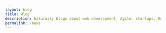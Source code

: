 ```yaml
---
layout: blog
title: Blog
description: Naturaily blogs about web development, Agile, startups, Ruby on Rails, React.js, Vue.js, remote work &amp; more.
permalink: /news
---
```

